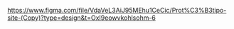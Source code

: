 https://www.figma.com/file/VdaVeL3AiJ95MEhu1CeCic/Prot%C3%B3tipo-site-(Copy)?type=design&t=OxI9eowvkohlsohm-6
